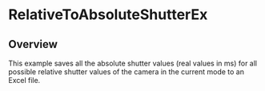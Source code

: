 # RelativeToAbsoluteShutterEx

## Overview 

This example saves all the absolute shutter values (real values in ms) for all possible relative shutter values of the camera in the current mode to an Excel file. 

